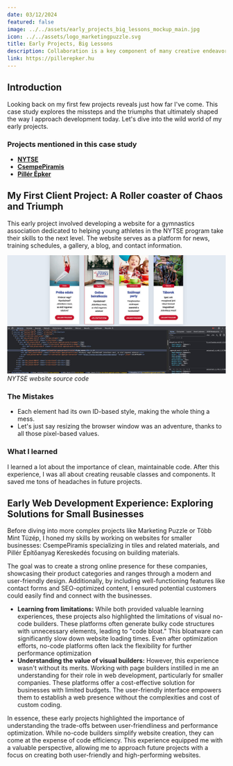 ```yaml
---
date: 03/12/2024
featured: false
image: ../../assets/early_projects_big_lessons_mockup_main.jpg
icon: ../../assets/logo_marketingpuzzle.svg
title: Early Projects, Big Lessons
description: Collaboration is a key component of many creative endeavors, and music production is no exception.
link: https://pillerepker.hu
---
```


## Introduction

Looking back on my first few projects reveals just how far I've come. This case study explores the missteps and the
triumphs that ultimately shaped the way I approach development today. Let's dive into the wild world of my early
projects.

### Projects mentioned in this case study

- **[NYTSE](https://nytse.hu)**
- **[CsempePiramis](https://csempepiramis.hu)**
- **[Pillér Épker](https://pillerepker.hu)**

## My First Client Project: A Roller coaster of Chaos and Triumph

This early project involved developing a website for a gymnastics association dedicated to helping young athletes in the
NYTSE program take their skills to the next level. The website serves as a platform for news, training schedules, a
gallery, a blog, and contact information.

![Mockup of the website home page](../../assets/nytse_ids_pxs.jpg "NYSE Homepage")
_NYTSE website source code_

### The Mistakes

- Each element had its own ID-based style, making the whole thing a mess.
- Let's just say resizing the browser window was an adventure, thanks to all those pixel-based values.

### What I learned

I learned a lot about the importance of clean, maintainable code. After this experience, I was all about creating
reusable classes and components. It saved me tons of headaches in future projects.

## Early Web Development Experience: Exploring Solutions for Small Businesses

Before diving into more complex projects like Marketing Puzzle or Több Mint Tüzép, I honed my skills by working on
websites for smaller businesses: CsempePiramis specializing in tiles and related materials, and Pillér Építőanyag
Kereskedés focusing on building materials.

The goal was to create a strong online presence for these companies, showcasing their product categories and ranges
through a modern and user-friendly design. Additionally, by including well-functioning features like contact forms and
SEO-optimized content, I ensured potential customers could easily find and connect with the businesses.

- **Learning from limitations:** While both provided valuable learning experiences, these projects also highlighted the
  limitations of visual no-code builders. These platforms often generate bulky code structures with unnecessary
  elements, leading to "code bloat." This bloatware can significantly slow down website loading times. Even after
  optimization efforts, no-code platforms often lack the flexibility for further performance optimization
- **Understanding the value of visual builders:** However, this experience wasn't without its merits. Working with page
  builders instilled in me an understanding for their role in web development, particularly for smaller companies. These
  platforms offer a cost-effective solution for businesses with limited budgets. The user-friendly interface empowers
  them to establish a web presence without the complexities and cost of custom coding.

In essence, these early projects highlighted the importance of understanding the trade-offs between user-friendliness
and performance optimization. While no-code builders simplify website creation, they can come at the expense of code
efficiency. This experience equipped me with a valuable perspective, allowing me to approach future projects with a
focus on creating both user-friendly and high-performing websites.
